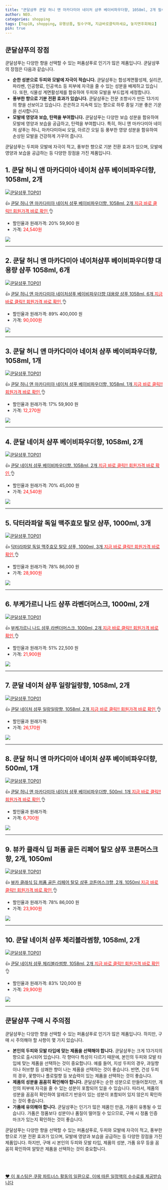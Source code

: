 ```yaml
---
title: "쿤달샴푸 쿤달 허니 앤 마카다미아 네이처 샴푸 베이비파우더향, 1058ml, 2개 필수 필요 추천 제품 비교 최저 가격 비교 장점 구매 후기 구매평"
author: NEO.
categories: shopping
tags: [Top10, shopping, 유행상품, 필수구매, 지금바로클릭하세요, 놓치면후회해요]
pin: true
---
```

**<h2>쿤달샴푸의 장점</h2>**

쿤달샴푸는 다양한 향을 선택할 수 있는 퍼퓸샴푸로 인기가 많은 제품입니다. 쿤달샴푸의 장점은 다음과 같습니다.

* **순한 성분으로 두피와 모발에 자극이 적습니다.** 쿤달샴푸는 합성계면활성제, 실리콘, 파라벤, 인공향료, 인공색소 등 피부에 자극을 줄 수 있는 성분을 배제하고 있습니다. 또한, 식물성 계면활성제를 함유하여 두피와 모발을 부드럽게 세정합니다.
* **풍부한 향으로 기분 전환 효과가 있습니다.** 쿤달샴푸는 전문 조향사가 만든 13가지의 향을 선보이고 있습니다. 은은하고 지속력 있는 향으로 하루 종일 기분 좋은 기운을 선사합니다.
* **모발에 영양과 보습, 탄력을 부여합니다.** 쿤달샴푸는 다양한 보습 성분을 함유하여 모발에 영양과 보습을 공급하고, 탄력을 부여합니다. 특히, 허니 앤 마카다미아 네이처 샴푸는 허니, 마카다미아씨 오일, 아르간 오일 등 풍부한 영양 성분을 함유하여 손상된 모발을 건강하게 가꾸어 줍니다.

쿤달샴푸는 두피와 모발에 자극이 적고, 풍부한 향으로 기분 전환 효과가 있으며, 모발에 영양과 보습을 공급하는 등 다양한 장점을 가진 제품입니다.

   

## 1. 쿤달 허니 앤 마카다미아 네이처 샴푸 베이비파우더향, 1058ml, 2개

[![쿤달샴푸 TOP01](https://thumbnail8.coupangcdn.com/thumbnails/remote/490x490ex/image/retail/images/967571812334636-6c4ec601-35cd-4bab-b001-17be6bb4bf31.jpg)](https://link.coupang.com/re/AFFSDP?lptag=AF3617701&subid=GithubCoopas&pageKey=266241223&traceid=V0-153&itemId=7529248159&vendorItemId=5285801313)


👍 [쿤달 허니 앤 마카다미아 네이처 샴푸 베이비파우더향, 1058ml, 2개 <font color=red> 지금 바로 클릭!! 회원가격 바로 확인 </font> ](https://link.coupang.com/re/AFFSDP?lptag=AF3617701&subid=GithubCoopas&pageKey=266241223&traceid=V0-153&itemId=7529248159&vendorItemId=5285801313) 👌 


- 할인율과 원래가격: 20%  59,900   원
- 가격: <span style='color:red'>24,540원</span>

[![](/discount_price.png)](https://link.coupang.com/re/AFFSDP?lptag=AF3617701&subid=GithubCoopas&pageKey=266241223&traceid=V0-153&itemId=7529248159&vendorItemId=5285801313)

---


   

## 2. 쿤달 허니 앤 마카다미아 네이처샴푸 베이비파우더향 대용량 샴푸 1058ml, 6개

[![쿤달샴푸 TOP01](https://thumbnail7.coupangcdn.com/thumbnails/remote/490x490ex/image/vendor_inventory/78ca/30230333496eea26ecd51b5f464efad5999b734a87a58e10e3fd2dd0cc51.jpg)](https://link.coupang.com/re/AFFSDP?lptag=AF3617701&subid=GithubCoopas&pageKey=7652743545&traceid=V0-153&itemId=20578730761&vendorItemId=87653907783)


👍 [쿤달 허니 앤 마카다미아 네이처샴푸 베이비파우더향 대용량 샴푸 1058ml, 6개 <font color=red> 지금 바로 클릭!! 회원가격 바로 확인 </font> ](https://link.coupang.com/re/AFFSDP?lptag=AF3617701&subid=GithubCoopas&pageKey=7652743545&traceid=V0-153&itemId=20578730761&vendorItemId=87653907783) 👌 


- 할인율과 원래가격: 89%  400,000   원
- 가격: <span style='color:red'>90,000원</span>

[![](/discount_price.png)](https://link.coupang.com/re/AFFSDP?lptag=AF3617701&subid=GithubCoopas&pageKey=7652743545&traceid=V0-153&itemId=20578730761&vendorItemId=87653907783)

---


   

## 3. 쿤달 허니 앤 마카다미아 네이처 샴푸 베이비파우더향, 1058ml, 1개

[![쿤달샴푸 TOP01](https://thumbnail8.coupangcdn.com/thumbnails/remote/490x490ex/image/retail/images/2543458137165625-ce902d45-d110-4e0c-bb25-1f3b0d5012c9.jpg)](https://link.coupang.com/re/AFFSDP?lptag=AF3617701&subid=GithubCoopas&pageKey=266241223&traceid=V0-153&itemId=7529162796&vendorItemId=4899585792)


👍 [쿤달 허니 앤 마카다미아 네이처 샴푸 베이비파우더향, 1058ml, 1개 <font color=red> 지금 바로 클릭!! 회원가격 바로 확인 </font> ](https://link.coupang.com/re/AFFSDP?lptag=AF3617701&subid=GithubCoopas&pageKey=266241223&traceid=V0-153&itemId=7529162796&vendorItemId=4899585792) 👌 


- 할인율과 원래가격: 17%  59,900   원
- 가격: <span style='color:red'>12,270원</span>

[![](/discount_price.png)](https://link.coupang.com/re/AFFSDP?lptag=AF3617701&subid=GithubCoopas&pageKey=266241223&traceid=V0-153&itemId=7529162796&vendorItemId=4899585792)

---


   

## 4. 쿤달 네이처 샴푸 베이비파우더향, 1058ml, 2개

[![쿤달샴푸 TOP01](https://thumbnail8.coupangcdn.com/thumbnails/remote/490x490ex/image/retail/images/3130445867409092-9664df42-0d86-4712-88ae-b230cbfbf6ef.jpg)](https://link.coupang.com/re/AFFSDP?lptag=AF3617701&subid=GithubCoopas&pageKey=1795786727&traceid=V0-153&itemId=3055093413&vendorItemId=71043093623)


👍 [쿤달 네이처 샴푸 베이비파우더향, 1058ml, 2개 <font color=red> 지금 바로 클릭!! 회원가격 바로 확인 </font> ](https://link.coupang.com/re/AFFSDP?lptag=AF3617701&subid=GithubCoopas&pageKey=1795786727&traceid=V0-153&itemId=3055093413&vendorItemId=71043093623) 👌 


- 할인율과 원래가격: 70%  45,000   원
- 가격: <span style='color:red'>24,540원</span>

[![](/discount_price.png)](https://link.coupang.com/re/AFFSDP?lptag=AF3617701&subid=GithubCoopas&pageKey=1795786727&traceid=V0-153&itemId=3055093413&vendorItemId=71043093623)

---


   

## 5. 닥터라파알 독일 맥주효모 탈모 샴푸, 1000ml, 3개

[![쿤달샴푸 TOP01](https://thumbnail9.coupangcdn.com/thumbnails/remote/490x490ex/image/vendor_inventory/c8ee/c8417580157a743bbeb15ad2615be6fa00ecb94ec8ccecf00adab55efb25.jpg)](https://link.coupang.com/re/AFFSDP?lptag=AF3617701&subid=GithubCoopas&pageKey=6470528542&traceid=V0-153&itemId=19426595716&vendorItemId=86277390200)


👍 [닥터라파알 독일 맥주효모 탈모 샴푸, 1000ml, 3개 <font color=red> 지금 바로 클릭!! 회원가격 바로 확인 </font> ](https://link.coupang.com/re/AFFSDP?lptag=AF3617701&subid=GithubCoopas&pageKey=6470528542&traceid=V0-153&itemId=19426595716&vendorItemId=86277390200) 👌 


- 할인율과 원래가격: 78%  86,000   원
- 가격: <span style='color:red'>28,900원</span>

[![](/discount_price.png)](https://link.coupang.com/re/AFFSDP?lptag=AF3617701&subid=GithubCoopas&pageKey=6470528542&traceid=V0-153&itemId=19426595716&vendorItemId=86277390200)

---


   

## 6. 부케가르니 나드 샴푸 라벤더머스크, 1000ml, 2개

[![쿤달샴푸 TOP01](https://thumbnail9.coupangcdn.com/thumbnails/remote/490x490ex/image/retail/images/1837337758632171-3458d607-7510-483a-b16a-42a2ab0b49df.jpg)](https://link.coupang.com/re/AFFSDP?lptag=AF3617701&subid=GithubCoopas&pageKey=5387229684&traceid=V0-153&itemId=18038373383&vendorItemId=75311046261)


👍 [부케가르니 나드 샴푸 라벤더머스크, 1000ml, 2개 <font color=red> 지금 바로 클릭!! 회원가격 바로 확인 </font> ](https://link.coupang.com/re/AFFSDP?lptag=AF3617701&subid=GithubCoopas&pageKey=5387229684&traceid=V0-153&itemId=18038373383&vendorItemId=75311046261) 👌 


- 할인율과 원래가격: 51%  22,500   원
- 가격: <span style='color:red'>21,900원</span>

[![](/discount_price.png)](https://link.coupang.com/re/AFFSDP?lptag=AF3617701&subid=GithubCoopas&pageKey=5387229684&traceid=V0-153&itemId=18038373383&vendorItemId=75311046261)

---


   

## 7. 쿤달 네이처 샴푸 일랑일랑향, 1058ml, 2개

[![쿤달샴푸 TOP01](https://thumbnail10.coupangcdn.com/thumbnails/remote/490x490ex/image/retail/images/89706628888762-c2c86de5-a174-472b-a516-f35c185a239e.jpg)](https://link.coupang.com/re/AFFSDP?lptag=AF3617701&subid=GithubCoopas&pageKey=340242540&traceid=V0-153&itemId=18320044174&vendorItemId=5587604538)


👍 [쿤달 네이처 샴푸 일랑일랑향, 1058ml, 2개 <font color=red> 지금 바로 클릭!! 회원가격 바로 확인 </font> ](https://link.coupang.com/re/AFFSDP?lptag=AF3617701&subid=GithubCoopas&pageKey=340242540&traceid=V0-153&itemId=18320044174&vendorItemId=5587604538) 👌 


- 할인율과 원래가격: 
- 가격: <span style='color:red'>26,170원</span>

[![](/discount_price.png)](https://link.coupang.com/re/AFFSDP?lptag=AF3617701&subid=GithubCoopas&pageKey=340242540&traceid=V0-153&itemId=18320044174&vendorItemId=5587604538)

---


   

## 8. 쿤달 허니 앤 마카다미아 네이처 샴푸 베이비파우더향, 500ml, 1개

[![쿤달샴푸 TOP01](https://thumbnail9.coupangcdn.com/thumbnails/remote/490x490ex/image/retail/images/674336845547127-e4a4160d-0b20-4946-9cfa-15210e6d1a3a.jpg)](https://link.coupang.com/re/AFFSDP?lptag=AF3617701&subid=GithubCoopas&pageKey=266241223&traceid=V0-153&itemId=7529274410&vendorItemId=3070574242)


👍 [쿤달 허니 앤 마카다미아 네이처 샴푸 베이비파우더향, 500ml, 1개 <font color=red> 지금 바로 클릭!! 회원가격 바로 확인 </font> ](https://link.coupang.com/re/AFFSDP?lptag=AF3617701&subid=GithubCoopas&pageKey=266241223&traceid=V0-153&itemId=7529274410&vendorItemId=3070574242) 👌 


- 할인율과 원래가격: 
- 가격: <span style='color:red'>6,700원</span>

[![](/discount_price.png)](https://link.coupang.com/re/AFFSDP?lptag=AF3617701&subid=GithubCoopas&pageKey=266241223&traceid=V0-153&itemId=7529274410&vendorItemId=3070574242)

---


   

## 9. 뷰카 클래식 딥 퍼퓸 골든 리페어 탈모 샴푸 코튼머스크향, 2개, 1050ml

[![쿤달샴푸 TOP01](https://thumbnail6.coupangcdn.com/thumbnails/remote/490x490ex/image/retail/images/4577121812200648-8c0ee650-8243-4c98-8968-7f65ec8055dc.jpg)](https://link.coupang.com/re/AFFSDP?lptag=AF3617701&subid=GithubCoopas&pageKey=7492913557&traceid=V0-153&itemId=19596534042&vendorItemId=86703791008)


👍 [뷰카 클래식 딥 퍼퓸 골든 리페어 탈모 샴푸 코튼머스크향, 2개, 1050ml <font color=red> 지금 바로 클릭!! 회원가격 바로 확인 </font> ](https://link.coupang.com/re/AFFSDP?lptag=AF3617701&subid=GithubCoopas&pageKey=7492913557&traceid=V0-153&itemId=19596534042&vendorItemId=86703791008) 👌 


- 할인율과 원래가격: 78%  86,000   원
- 가격: <span style='color:red'>23,900원</span>

[![](/discount_price.png)](https://link.coupang.com/re/AFFSDP?lptag=AF3617701&subid=GithubCoopas&pageKey=7492913557&traceid=V0-153&itemId=19596534042&vendorItemId=86703791008)

---


   

## 10. 쿤달 네이처 샴푸 체리블라썸향, 1058ml, 2개

[![쿤달샴푸 TOP01](https://thumbnail10.coupangcdn.com/thumbnails/remote/490x490ex/image/retail/images/90603530845018-b60dd3e5-6461-40ff-bfc8-a5f78acd3a3c.jpg)](https://link.coupang.com/re/AFFSDP?lptag=AF3617701&subid=GithubCoopas&pageKey=10349038&traceid=V0-153&itemId=916238694&vendorItemId=5285801561)


👍 [쿤달 네이처 샴푸 체리블라썸향, 1058ml, 2개 <font color=red> 지금 바로 클릭!! 회원가격 바로 확인 </font> ](https://link.coupang.com/re/AFFSDP?lptag=AF3617701&subid=GithubCoopas&pageKey=10349038&traceid=V0-153&itemId=916238694&vendorItemId=5285801561) 👌 


- 할인율과 원래가격: 83%  120,000   원
- 가격: <span style='color:red'>29,900원</span>

[![](/discount_price.png)](https://link.coupang.com/re/AFFSDP?lptag=AF3617701&subid=GithubCoopas&pageKey=10349038&traceid=V0-153&itemId=916238694&vendorItemId=5285801561)

---
**<h2>쿤달샴푸 구매 시 주의점</h2>**

쿤달샴푸는 다양한 향을 선택할 수 있는 퍼퓸샴푸로 인기가 많은 제품입니다. 하지만, 구매 시 주의해야 할 사항이 몇 가지 있습니다.

* **본인의 두피와 모발 타입에 맞는 제품을 선택해야 합니다.** 쿤달샴푸는 크게 13가지의 향으로 출시되어 있습니다. 각 향마다 특성이 다르기 때문에, 본인의 두피와 모발 타입에 맞는 제품을 선택하는 것이 중요합니다. 예를 들어, 지성 두피의 경우, 과일향이나 허브향 등 상쾌한 향이 나는 제품을 선택하는 것이 좋습니다. 반면, 건성 두피의 경우, 꽃향이나 플로럴향 등 보습력이 있는 제품을 선택하는 것이 좋습니다.
* **제품의 성분을 꼼꼼히 확인해야 합니다.** 쿤달샴푸는 순한 성분으로 만들어졌지만, 개인의 피부에 자극을 줄 수 있는 성분이 포함되어 있을 수 있습니다. 따라서, 제품의 성분을 꼼꼼히 확인하여 알레르기 반응이 있는 성분이 포함되어 있지 않은지 확인하는 것이 좋습니다.
* **가품에 유의해야 합니다.** 쿤달샴푸는 인기가 많은 제품인 만큼, 가품이 유통될 수 있습니다. 가품은 정품보다 성분이나 품질이 떨어질 수 있으므로, 구매 시 정품 인증 마크가 있는지 확인하는 것이 좋습니다.

쿤달샴푸는 다양한 향을 선택할 수 있는 퍼퓸샴푸로, 두피와 모발에 자극이 적고, 풍부한 향으로 기분 전환 효과가 있으며, 모발에 영양과 보습을 공급하는 등 다양한 장점을 가진 제품입니다. 하지만, 구매 시 본인의 두피와 모발 타입, 제품의 성분, 가품 유무 등을 꼼꼼히 확인하여 알맞은 제품을 선택하는 것이 중요합니다.<br><br><br><br><br> [ ❤  이 포스팅은 쿠팡 파트너스 활동의 일환으로, 이에 따른 일정액의 수수료를 제공받습니다](https://link.coupang.com/a/bcEFyh)